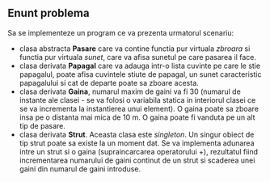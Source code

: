 

## Enunt problema

Sa se implementeze un program ce va prezenta urmatorul scenariu:

 - clasa abstracta **Pasare** care va contine functia pur virtuala *zbroara* si functia pur virtuala *sunet*, care va afisa sunetul pe care pasarea il face.
 - clasa derivata **Papagal** care va adauga intr-o lista cuvinte pe care le stie papagalul, poate afisa cuvintele stiute de papagal, un sunet caracteristic papagalului si cat de departe poate sa zboare acesta.
 - clasa derivata **Gaina**, numarul maxim de gaini va fi 30 (numarul de instante ale clasei - se va folosi o variabila statica in interiorul clasei ce se va incrementa la instantierea unui element). O gaina poate sa zboare insa pe o distanta mai mica de 10 m. O gaina poate fi vanduta pe un alt tip de pasare.
 - clasa derivata **Strut**. Aceasta clasa este *singleton*. Un singur obiect de tip strut poate sa existe la un moment dat. Se va implementa adunarea intre un strut si o gaina (supraincarcarea operatorului +), rezultatul fiind incrementarea numarului de gaini continut de un strut si scaderea unei gaini din numarul de gaini introduse.
